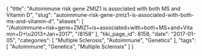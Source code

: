 {
    "title": "Autoimmune risk gene ZMIZ1 is associated with both MS and Vitamin D",
    "slug": "autoimmune-risk-gene-zmiz1-is-associated-with-both-ms-and-vitamin-d",
    "aliases": [
        "/Autoimmune+risk+gene+ZMIZ1+is+associated+with+both+MS+and+Vitamin+D+\u2013+Jan+2017",
        "/8158"
    ],
    "tiki_page_id": 8158,
    "date": "2017-01-05",
    "categories": [
        "Multiple Sclerosis",
        "Autoimmune",
        "Genetics"
    ],
    "tags": [
        "Autoimmune",
        "Genetics",
        "Multiple Sclerosis"
    ]
}